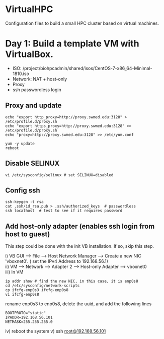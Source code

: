 # VirtualHPC
Configuration files to build a small HPC cluster based on virtual machines.

# Day 1: Build a template VM with VirtualBox.
* ISO: /project/biohpcadmin/shared/isos/CentOS-7-x86_64-Minimal-1810.iso
* Network: NAT + host-only
* Proxy
* ssh passwordless login


## Proxy and update
    echo "export http_proxy=http://proxy.swmed.edu:3128" > /etc/profile.d/proxy.sh
    echo "export https_proxy=http://proxy.swmed.edu:3128" >> /etc/profile.d/proxy.sh
    echo "proxy=http://proxy.swmed.edu:3128" >> /etc/yum.conf
    
    yum -y update
    reboot
    
## Disable SELINUX
    vi /etc/sysconfig/selinux # set SELINUX=disabled
    
## Config ssh
    ssh-keygen -t rsa
    cat .ssh/id_rsa.pub > .ssh/authorized_keys  # passwordless
    ssh localhost  # test to see if it requires password

## Add host-only adapter (enables ssh login from host to guest)
This step could be done with the init VB installation. If so, skip this step.

i) VB GUI --> File --> Host Network Manager --> Create a new NIC 'vboxnet0'. ( set the IPv4 Address to 192.168.56.1)  
ii) VM --> Network --> Adapter 2 --> Host-only Adapter --> vboxnet0  
iii) In VM
  
    ip addr show # find the new NIC, in this case, it is enp0s8
    cd /etc/sysconfig/network-scripts
    cp ifcfg-enp0s3 ifcfg-enp0s8
    vi ifcfg-enp0s8
rename enp0s3 to enp0s8, delete the uuid, and add the following lines
 
    BOOTPROTO="static"
    IPADDR=192.168.56.101
    NETMASK=255.255.255.0
iv) reboot the system
v) ssh root@192.168.56.101

